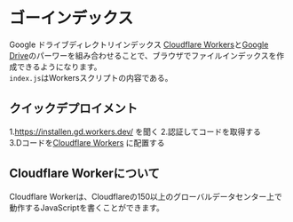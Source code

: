 ゴーインデックス 
====  
Google ドライブディレクトリインデックス 
[Cloudflare Workers](https://workers.cloudflare.com/)と[Google Drive](https://www.google.com/drive/)のパーワーを組み合わせることで、ブラウザでファイルインデックスを作成できるようになります。   
`index.js`はWorkersスクリプトの内容である。

## クイックデプロイメント 
1.https://installen.gd.workers.dev/ を聞く
2.認証してコードを取得する  
3.Dコードを[Cloudflare Workers](https://www.cloudflare.com/) に配置する

## Cloudflare Workerについて 
Cloudflare Workerは、Cloudflareの150以上のグローバルデータセンター上で動作するJavaScriptを書くことができます。 
